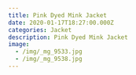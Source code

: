 ```yaml
---
title: Pink Dyed Mink Jacket
date: 2020-01-17T18:27:00.000Z
categories: Jacket
description: Pink Dyed Mink Jacket
image:
  - /img/_mg_9533.jpg
  - /img/_mg_9538.jpg
---
```


